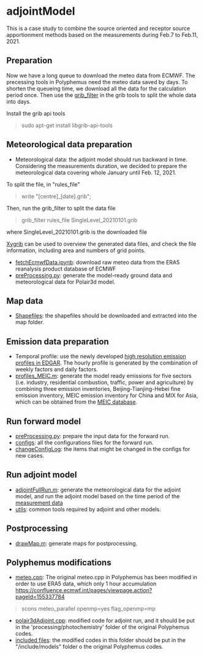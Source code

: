 # adjointModel
This is a case study to combine the source oriented and receptor source apportionment methods based on the measurements during Feb.7 to Feb.11, 2021.

## Preparation
Now we have a long queue to download the meteo data from ECMWF. The precessing tools in Polyphemus need the meteo data saved by days. To shorten the queueing time, we download all the data for the calculation period once. Then use the [grib_filter](https://confluence.ecmwf.int/display/ECC/grib_filter) in the grib tools to split the whole data into days.

Install the grib api tools
> sudo apt-get install libgrib-api-tools

## Meteorological data preparation
* Meteorological data: the adjoint model should run backward in time. Considering the measurements duration, we decided to prepare the meteorological data covering whole January until Feb. 12, 2021. 

To split the file, in "rules_file"
> write "[centre]_[date].grib";

Then, run the grib_filter to split the data file
> grib_filter rules_file SingleLevel_20210101.grib 

where SingleLevel_20210101.grib is the downloaded file

[Xygrib](https://opengribs.org/en/) can be used to overview the generated data files, and check the file information, including area and numbers of grid points.

* [fetchEcmwfData.ipynb](forwardRun/rawData/meteo/fetchEcmwfData.ipynb): download raw meteo data from the ERA5 reanalysis product database of ECMWF
* [preProcessing.py](forwardRun/preProcessing.py): generate the model-ready ground data and meteorological data for Polair3d model.

## Map data
* [Shapefiles](forwardRun/rawData/map/mapLink): the shapefiles should be downloaded and extracted into the map folder.
 
## Emission data preparation
* Temporal profile: use the newly developed [high resolution emission profiles in EDGAR](https://edgar.jrc.ec.europa.eu/dataset_temp_profile). The hourly profile is generated by the combination of weekly factors and daily factors.
* [profiles_MEIC.m](src/preprocessing/profiles_MEIC.m): generate the model ready emissions for five sectors (i.e. industry, residential combustion, traffic, power and agriculture) by combining three emission inventories, Beijing-Tianjing-Hebei fine emission inventory, MEIC emission inventory for China and MIX for Asia, which can be obtained from the [MEIC database](http://meicmodel.org/).   

## Run forward model
* [preProcessing.py](forwardRun/preProcessing.py): prepare the input data for the forward run.
* [configs](forwardRun/config): all the configurations files for the forward run.
* [changeConfigLog](forwardRun/changeConfigLog): the items that might be changed in the configs for new cases.

## Run adjoint model
* [adjointFullRun.m](src/preprocessing/adjoint/adjointFullRun.m): generate the meteorological data for the adjoint model, and run the adjoint model based on the time period of the [measurement data](forwardRun/rawData/measurements/Xian.csv)
* [utils](src/utils/): common tools required by adjoint and other models.

## Postprocessing
* [drawMap.m](src/postprocessing/drawMap/drawMap.m): generate maps for postprocessing.

## Polyphemus modifications
* [meteo.cpp](src/modifiedPolyphemus/meteo.cpp): The original meteo.cpp in Polyphemus has been modified in order to use ERA5 data, which only 1 hour accumulation
https://confluence.ecmwf.int/pages/viewpage.action?pageId=155337784 
> scons meteo_parallel openmp=yes flag_openmp=mp

* [polair3dAdjoint.cpp](src/modifiedPolyphemus/polair3dAjoint/polair3dAdjoint.cpp): modified code for adjoint run, and it should be put in the 'processing/photochemistry' folder of the original Polyphemus codes.
* [included files](src/modifiedPolyphemus/polair3dAjoint/includeModels/): the modified codes in this folder should be put in the "/include/models" folder o the original Polyphemus codes.
